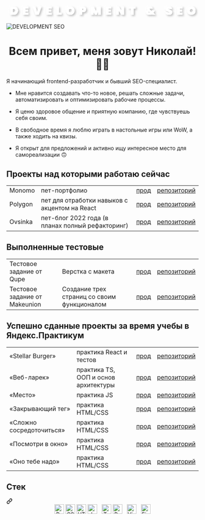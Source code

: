 <svg width="602" height="48" viewBox="0 0 602 48" fill="none" xmlns="http://www.w3.org/2000/svg">
<g filter="url(#filter0_dd_326_14295)">
<path d="M22.7743 12.512C25.4383 12.512 27.7663 13.052 29.7583 14.132C31.7743 15.212 33.3223 16.712 34.4023 18.632C35.4823 20.552 36.0223 22.736 36.0223 25.184C36.0223 27.608 35.4823 29.792 34.4023 31.736C33.3223 33.68 31.7743 35.216 29.7583 36.344C27.7663 37.448 25.4383 38 22.7743 38H12.1543V12.512H22.7743ZM22.0543 30.872C23.8543 30.872 25.2823 30.38 26.3383 29.396C27.3943 28.412 27.9223 27.008 27.9223 25.184C27.9223 23.36 27.3943 21.956 26.3383 20.972C25.2823 19.988 23.8543 19.496 22.0543 19.496H20.1463V30.872H22.0543ZM59.5002 18.884V22.016H67.4202V28.028H59.5002V31.628H68.5002V38H51.5082V12.512H68.5002V18.884H59.5002ZM109.78 12.512L101.212 38H90.8801L82.3121 12.512H90.8081L96.0641 30.044L101.284 12.512H109.78ZM132.161 18.884V22.016H140.081V28.028H132.161V31.628H141.161V38H124.169V12.512H141.161V18.884H132.161ZM164.765 31.952H172.469V38H156.773V12.512H164.765V31.952ZM200.004 38.252C197.604 38.252 195.396 37.688 193.38 36.56C191.388 35.432 189.804 33.872 188.628 31.88C187.452 29.888 186.864 27.644 186.864 25.148C186.864 22.652 187.452 20.408 188.628 18.416C189.804 16.424 191.388 14.876 193.38 13.772C195.396 12.644 197.604 12.08 200.004 12.08C202.404 12.08 204.6 12.644 206.592 13.772C208.584 14.876 210.156 16.424 211.308 18.416C212.484 20.408 213.072 22.652 213.072 25.148C213.072 27.644 212.484 29.888 211.308 31.88C210.156 33.872 208.572 35.432 206.556 36.56C204.564 37.688 202.38 38.252 200.004 38.252ZM200.004 30.8C201.588 30.8 202.812 30.296 203.676 29.288C204.54 28.256 204.972 26.876 204.972 25.148C204.972 23.396 204.54 22.016 203.676 21.008C202.812 19.976 201.588 19.46 200.004 19.46C198.396 19.46 197.16 19.976 196.296 21.008C195.432 22.016 195 23.396 195 25.148C195 26.876 195.432 28.256 196.296 29.288C197.16 30.296 198.396 30.8 200.004 30.8ZM249.399 21.26C249.399 22.868 249.027 24.332 248.283 25.652C247.539 26.948 246.435 27.98 244.971 28.748C243.531 29.516 241.779 29.9 239.715 29.9H236.547V38H228.555V12.512H239.715C242.835 12.512 245.223 13.304 246.879 14.888C248.559 16.472 249.399 18.596 249.399 21.26ZM238.815 23.6C240.471 23.6 241.299 22.82 241.299 21.26C241.299 19.7 240.471 18.92 238.815 18.92H236.547V23.6H238.815ZM295.17 12.512V38H287.214V25.292L283.29 38H276.45L272.526 25.292V38H264.534V12.512H274.326L279.942 27.812L285.414 12.512H295.17ZM319.368 18.884V22.016H327.288V28.028H319.368V31.628H328.368V38H311.376V12.512H328.368V18.884H319.368ZM368.424 38H360.432L351.972 25.184V38H343.98V12.512H351.972L360.432 25.544V12.512H368.424V38ZM404.651 12.512V18.848H397.883V38H389.891V18.848H383.195V12.512H404.651ZM457.468 38L455.704 36.344C453.448 37.688 450.796 38.36 447.748 38.36C445.684 38.36 443.884 38.036 442.348 37.388C440.836 36.74 439.672 35.828 438.856 34.652C438.04 33.452 437.632 32.084 437.632 30.548C437.632 29.084 438.004 27.752 438.748 26.552C439.516 25.328 440.656 24.296 442.168 23.456C441.064 22.088 440.512 20.648 440.512 19.136C440.512 17.84 440.848 16.652 441.52 15.572C442.216 14.492 443.224 13.64 444.544 13.016C445.864 12.368 447.436 12.044 449.26 12.044C451.108 12.044 452.68 12.38 453.976 13.052C455.272 13.7 456.244 14.564 456.892 15.644C457.54 16.724 457.864 17.888 457.864 19.136H450.592C450.592 18.68 450.46 18.344 450.196 18.128C449.932 17.888 449.62 17.768 449.26 17.768C448.876 17.768 448.54 17.888 448.252 18.128C447.988 18.344 447.856 18.656 447.856 19.064C447.856 19.832 448.384 20.72 449.44 21.728L455.236 27.344C455.572 26.696 455.872 25.964 456.136 25.148L456.244 24.824H463.984L463.624 25.76C462.712 28.16 461.584 30.296 460.24 32.168L466.252 38H457.468ZM448.324 32.06C449.188 32.06 449.992 31.928 450.736 31.664L446.488 27.704C446.08 27.992 445.768 28.328 445.552 28.712C445.36 29.072 445.264 29.444 445.264 29.828C445.264 30.452 445.528 30.98 446.056 31.412C446.608 31.844 447.364 32.06 448.324 32.06ZM509.343 38.252C506.295 38.252 503.775 37.544 501.783 36.128C499.815 34.688 498.747 32.588 498.579 29.828H507.075C507.195 31.292 507.843 32.024 509.019 32.024C509.451 32.024 509.811 31.928 510.099 31.736C510.411 31.52 510.567 31.196 510.567 30.764C510.567 30.164 510.243 29.684 509.595 29.324C508.947 28.94 507.939 28.508 506.571 28.028C504.939 27.452 503.583 26.888 502.503 26.336C501.447 25.784 500.535 24.98 499.767 23.924C498.999 22.868 498.627 21.512 498.651 19.856C498.651 18.2 499.071 16.796 499.911 15.644C500.775 14.468 501.939 13.58 503.403 12.98C504.891 12.38 506.559 12.08 508.407 12.08C511.527 12.08 513.999 12.8 515.823 14.24C517.671 15.68 518.643 17.708 518.739 20.324H510.135C510.111 19.604 509.931 19.088 509.595 18.776C509.259 18.464 508.851 18.308 508.371 18.308C508.035 18.308 507.759 18.428 507.543 18.668C507.327 18.884 507.219 19.196 507.219 19.604C507.219 20.18 507.531 20.66 508.155 21.044C508.803 21.404 509.823 21.848 511.215 22.376C512.823 22.976 514.143 23.552 515.175 24.104C516.231 24.656 517.143 25.424 517.911 26.408C518.679 27.392 519.063 28.628 519.063 30.116C519.063 31.676 518.679 33.08 517.911 34.328C517.143 35.552 516.027 36.512 514.563 37.208C513.099 37.904 511.359 38.252 509.343 38.252ZM542.463 18.884V22.016H550.383V28.028H542.463V31.628H551.463V38H534.471V12.512H551.463V18.884H542.463ZM579.495 38.252C577.095 38.252 574.887 37.688 572.871 36.56C570.879 35.432 569.295 33.872 568.119 31.88C566.943 29.888 566.355 27.644 566.355 25.148C566.355 22.652 566.943 20.408 568.119 18.416C569.295 16.424 570.879 14.876 572.871 13.772C574.887 12.644 577.095 12.08 579.495 12.08C581.895 12.08 584.091 12.644 586.083 13.772C588.075 14.876 589.647 16.424 590.799 18.416C591.975 20.408 592.563 22.652 592.563 25.148C592.563 27.644 591.975 29.888 590.799 31.88C589.647 33.872 588.063 35.432 586.047 36.56C584.055 37.688 581.871 38.252 579.495 38.252ZM579.495 30.8C581.079 30.8 582.303 30.296 583.167 29.288C584.031 28.256 584.463 26.876 584.463 25.148C584.463 23.396 584.031 22.016 583.167 21.008C582.303 19.976 581.079 19.46 579.495 19.46C577.887 19.46 576.651 19.976 575.787 21.008C574.923 22.016 574.491 23.396 574.491 25.148C574.491 26.876 574.923 28.256 575.787 29.288C576.651 30.296 577.887 30.8 579.495 30.8Z" fill="white"/>
</g>
<defs>
<filter id="filter0_dd_326_14295" x="0.154297" y="0.0439453" width="601.408" height="47.3164" filterUnits="userSpaceOnUse" color-interpolation-filters="sRGB">
<feFlood flood-opacity="0" result="BackgroundImageFix"/>
<feColorMatrix in="SourceAlpha" type="matrix" values="0 0 0 0 0 0 0 0 0 0 0 0 0 0 0 0 0 0 127 0" result="hardAlpha"/>
<feOffset dx="-4" dy="-4"/>
<feGaussianBlur stdDeviation="4"/>
<feComposite in2="hardAlpha" operator="out"/>
<feColorMatrix type="matrix" values="0 0 0 0 1 0 0 0 0 1 0 0 0 0 1 0 0 0 1 0"/>
<feBlend mode="normal" in2="BackgroundImageFix" result="effect1_dropShadow_326_14295"/>
<feColorMatrix in="SourceAlpha" type="matrix" values="0 0 0 0 0 0 0 0 0 0 0 0 0 0 0 0 0 0 127 0" result="hardAlpha"/>
<feOffset dx="3" dy="3"/>
<feGaussianBlur stdDeviation="3"/>
<feComposite in2="hardAlpha" operator="out"/>
<feColorMatrix type="matrix" values="0 0 0 0 0.745098 0 0 0 0 0.745098 0 0 0 0 0.745098 0 0 0 1 0"/>
<feBlend mode="normal" in2="effect1_dropShadow_326_14295" result="effect2_dropShadow_326_14295"/>
<feBlend mode="normal" in="SourceGraphic" in2="effect2_dropShadow_326_14295" result="shape"/>
</filter>
</defs>
</svg>

![DEVELOPMENT   SEO](https://github.com/Nigilen/Nigilen/assets/38656496/729d10a7-4fe5-4d89-8727-d9b55d856dc7)


<h1 align="center">Всем привет, меня зовут Николай! ✌🏻</h1>

<p>Я начинающий frontend-разработчик и бывший SEO-специалист.</p>
<ul>
  <li>
    <p>Мне нравится создавать что-то новое, решать сложные задачи, автоматизировать и оптимизировать рабочие процессы.</p>
  </li>
  <li>
    <p>Я ценю здоровое общение и приятную компанию, где чувствуешь себя своим. </p>
  </li>
  <li>
    <p>В свободное время я люблю играть в настольные игры или WoW, а также ходить на квизы.</p>
  </li>
  <li>
    <p>Я открыт для предложений и активно ищу интересное место для самореализации 🙃</p>
  </li>
</ul>

<h2>Проекты над которыми работаю сейчас</h2>
<table>
  <tr>
    <td>Monomo</td>
    <td>пет-портфолио</td>
    <td><a href="https://nigilen.github.io/monomo/">прод</a></td>
    <td><a href="https://github.com/Nigilen/monomo">репозиторий</a></td>
  </tr>
  <tr>
    <td>Polygon</td>
    <td>пет для отработки навыков с акцентом на React</td>
    <td><a href="https://nigilen.github.io/polygin/">прод</a></td>
    <td><a href="https://github.com/Nigilen/polygin">репозиторий</a></td>
  </tr>
  <tr>
    <td>Ovsinka</td>
    <td>пет-блог 2022 года (в планах полный рефакторинг)</td>
    <td><a href="https://nigilen.github.io/monomo/">прод</a></td>
    <td><a href="https://github.com/Nigilen/monomo">репозиторий</a></td>
  </tr>
</table>

<h2>Выполненные тестовые</h2>
<table>
  <tr>
    <td>Тестовое задание от Qupe</td>
    <td>Верстка с макета</td>
    <td><a href="https://nigilen.github.io/qupe/">прод</a></td>
    <td><a href="https://github.com/Nigilen/qupe">репозиторий</a></td>
  </tr>
  <tr>
    <td>Тестовое задание от Makeunion</td>
    <td>Создание трех страниц со своим функционалом</td>
    <td><a href="https://nigilen.github.io/makeunion-tt/">прод</a></td>
    <td><a href="https://github.com/Nigilen/makeunion-tt">репозиторий</a></td>
  </tr>
</table>


<h2 alig="center">Успешно сданные проекты за время учебы в Яндекс.Практикум</h2>
<table>
  <tr>
    <td>«Stellar Burger»</td>
    <td>практика React и тестов</td>
    <td><a href="https://nigilen.github.io/stellar-burger/">прод</a></td>
    <td><a href="https://github.com/Nigilen/stellar-burger">репозиторий</a></td>
  </tr>
  <tr>
    <td>«Веб-ларек»</td>
    <td>практика TS, ООП и основ архитектуры</td>
    <td><a href="https://nigilen.github.io/web-larek-frontend/">прод</a></td>
    <td><a href="https://github.com/Nigilen/web-larek-frontend.git">репозиторий</a></td>
  </tr>
  <tr>
    <td>«Место»</td>
    <td>практика JS</td>
    <td><a href="https://nigilen.github.io/mesto-project-ff/">прод</a></td>
    <td><a href="https://github.com/Nigilen/mesto-project-ff">репозиторий</a></td>
  </tr>
  <tr>
    <td>«Закрывающий тег»</td>
    <td>практика HTML/CSS</td>
    <td><a href="https://nigilen.github.io/zakrivayuschiy-teg-f/">прод</a></td>
    <td><a href="https://github.com/Nigilen/zakrivayuschiy-teg-f">репозиторий</a></td>
  </tr>
  <tr>
    <td>«Сложно сосредоточиться»</td>
    <td>практика HTML/CSS</td>
    <td><a href="https://nigilen.github.io/slozhno-sosredotochitsya/">прод</a></td>
    <td><a href="https://github.com/Nigilen/slozhno-sosredotochitsya">репозиторий</a></td>
  </tr>
  <tr>
    <td>«Посмотри в окно»</td>
    <td>практика HTML/CSS</td>
    <td><a href="https://nigilen.github.io/posmotri_v_okno/">прод</a></td>
    <td><a href="https://github.com/Nigilen/posmotri_v_okno">репозиторий</a></td>
  </tr>
  <tr>
    <td>«Оно тебе надо»</td>
    <td>практика HTML/CSS</td>
    <td><a href="https://nigilen.github.io/ono-tebe-nado/">прод</a></td>
    <td><a href="https://github.com/Nigilen/ono-tebe-nado">репозиторий</a></td>
  </tr>
</table>

<div class="markdown-heading" dir="auto"><h2 class="heading-element" dir="auto">Стек</h2><a id="user-content-мой-стек" class="anchor" aria-label="Permalink: Стек" href="#стек"><svg class="octicon octicon-link" viewBox="0 0 16 16" version="1.1" width="16" height="16" aria-hidden="true"><path d="m7.775 3.275 1.25-1.25a3.5 3.5 0 1 1 4.95 4.95l-2.5 2.5a3.5 3.5 0 0 1-4.95 0 .751.751 0 0 1 .018-1.042.751.751 0 0 1 1.042-.018 1.998 1.998 0 0 0 2.83 0l2.5-2.5a2.002 2.002 0 0 0-2.83-2.83l-1.25 1.25a.751.751 0 0 1-1.042-.018.751.751 0 0 1-.018-1.042Zm-4.69 9.64a1.998 1.998 0 0 0 2.83 0l1.25-1.25a.751.751 0 0 1 1.042.018.751.751 0 0 1 .018 1.042l-1.25 1.25a3.5 3.5 0 1 1-4.95-4.95l2.5-2.5a3.5 3.5 0 0 1 4.95 0 .751.751 0 0 1-.018 1.042.751.751 0 0 1-1.042.018 1.998 1.998 0 0 0-2.83 0l-2.5 2.5a1.998 1.998 0 0 0 0 2.83Z"></path></svg></a></div>
<div align="center" dir="auto">  
<img src="https://camo.githubusercontent.com/c8103e7ef2f154a02b429f185f1f23186c4a3f7a6aedf55d6f64439752cc9aac/68747470733a2f2f696d672e736869656c64732e696f2f62616467652f52656163742d3238324333343f6c6f676f3d7265616374266c6f676f436f6c6f723d363144414642" alt="React logo" title="React" height="25" style="max-width: 100%;"></a>
<img src="https://camo.githubusercontent.com/235c2130374cf57e14ee5d53ddaa4cbe723f2ab813a51952907119f6ff53db41/68747470733a2f2f696d672e736869656c64732e696f2f62616467652f435353332d3238324333343f6c6f676f3d63737333266c6f676f436f6c6f723d453334463236" alt="CSS3 logo" title="HTML5" height="25" style="max-width: 100%;"></a>
<img src="https://camo.githubusercontent.com/94aafdad2b6e8c1045f2ca410faa15805b288be681986013570c3ee10f2538ff/68747470733a2f2f696d672e736869656c64732e696f2f62616467652f48544d4c352d3238324333343f6c6f676f3d68746d6c35266c6f676f436f6c6f723d453334463236" alt="HTML5 logo" title="HTML5" height="25" style="max-width: 100%;"></a>
<img src="https://camo.githubusercontent.com/9fbc26ddc8e49b729b7d4911a68049839bd75af167ff6ddc61a0d896f0244cd6/68747470733a2f2f696d672e736869656c64732e696f2f62616467652f4a6176615363726970742d3238324333343f6c6f676f3d6a617661736372697074266c6f676f436f6c6f723d463744463145" alt="JavaScript logo" title="JavaScript" height="25" style="max-width: 100%;"></a>
&nbsp;
<img src="https://camo.githubusercontent.com/60e6915a30618a624ac7532da2df55bad99ef5baaa3982106a0c579770a2f270/68747470733a2f2f696d672e736869656c64732e696f2f62616467652f547970655363726970742d3238324333343f6c6f676f3d74797065736372697074266c6f676f436f6c6f723d333137384336" alt="TypeScript logo" title="TypeScript" height="25" style="max-width: 100%;"></a>
<img src="https://camo.githubusercontent.com/6d3a30eb6886901ae7c47ed54c4670699a4fe4b790f0503de5894b69006cca07/68747470733a2f2f696d672e736869656c64732e696f2f62616467652f52656475782d3238324333343f6c6f676f3d7265647578266c6f676f436f6c6f723d373634414243" alt="Redux logo" title="Redux" height="25" style="max-width: 100%;"></a>
&nbsp;
<img src="https://camo.githubusercontent.com/a4d93c48905b2c1b59a9cffe5cb11704fee79b461ac896ce9cb1da2410c24884/68747470733a2f2f696d672e736869656c64732e696f2f62616467652f5653253230436f64652d3238324333343f6c6f676f3d76697375616c2d73747564696f2d636f6465266c6f676f436f6c6f723d303037414343" alt="Visual Studio Code logo" title="Visual Studio Code" height="25" style="max-width: 100%;"></a>
&nbsp;
<img src="https://camo.githubusercontent.com/7080709b312a829823fa4d98fa3c1cf67a7e70400e50ee9ba5edcfeba3dc6e4c/68747470733a2f2f696d672e736869656c64732e696f2f62616467652f4669676d612d3238324333343f6c6f676f3d6669676d61266c6f676f436f6c6f723d303037414343" alt="Figma logo" title="Figma" height="25" style="max-width: 100%;"></a>
</div>

